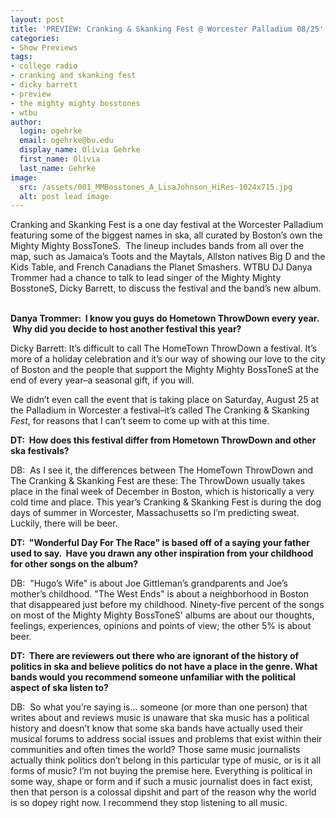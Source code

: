 ```yaml
---
layout: post
title: 'PREVIEW: Cranking & Skanking Fest @ Worcester Palladium 08/25'
categories:
- Show Previews
tags:
- college radio
- cranking and skanking fest
- dicky barrett
- preview
- the mighty mighty bosstones
- wtbu
author:
  login: ogehrke
  email: ogehrke@bu.edu
  display_name: Olivia Gehrke
  first_name: Olivia
  last_name: Gehrke
image:
  src: /assets/001_MMBosstones_A_LisaJohnson_HiRes-1024x715.jpg
  alt: post lead image
---
```


Cranking and Skanking Fest is a one day festival at the Worcester Palladium featuring some of the biggest names in ska, all curated by Boston’s own the Mighty Mighty BossToneS.  The lineup includes bands from all over the map, such as Jamaica’s Toots and the Maytals, Allston natives Big D and the Kids Table, and French Canadians the Planet Smashers. WTBU DJ Danya Trommer had a chance to talk to lead singer of the Mighty Mighty BosstoneS, Dicky Barrett, to discuss the festival and the band’s new album.  

**Danya Trommer:  I know you guys do Hometown ThrowDown every year.  Why did you decide to host another festival this year?**

Dicky Barrett: It’s difficult to call The HomeTown ThrowDown a festival. It’s more of a holiday celebration and it’s our way of showing our love to the city of Boston and the people that support the Mighty Mighty BossToneS at the end of every year–a seasonal gift, if you will.

We didn’t even call the event that is taking place on Saturday, August 25 at the Palladium in Worcester a festival–it’s called The Cranking & Skanking _Fest_, for reasons that I can’t seem to come up with at this time.

**DT:  How does this festival differ from Hometown ThrowDown and other ska festivals?**

DB:  As I see it, the differences between The HomeTown ThrowDown and The Cranking & Skanking Fest are these: The ThrowDown usually takes place in the final week of December in Boston, which is historically a very cold time and place. This year’s Cranking & Skanking Fest is during the dog days of summer in Worcester, Massachusetts so I’m predicting sweat. Luckily, there will be beer.

**DT:  "Wonderful Day For The Race" is based off of a saying your father used to say.  Have you drawn any other inspiration from your childhood for other songs on the album?**

DB:  "Hugo’s Wife" is about Joe Gittleman’s grandparents and Joe’s mother’s childhood. "The West Ends" is about a neighborhood in Boston that disappeared just before my childhood. Ninety-five percent of the songs on most of the Mighty Mighty BossToneS' albums are about our thoughts, feelings, experiences, opinions and points of view; the other 5% is about beer.

**DT:  There are reviewers out there who are ignorant of the history of politics in ska and believe politics do not have a place in the genre. What bands would you recommend someone unfamiliar with the political aspect of ska listen to?**

DB:  So what you’re saying is... someone (or more than one person) that writes about and reviews music is unaware that ska music has a political history and doesn’t know that some ska bands have actually used their musical forums to address social issues and problems that exist within their communities and often times the world? Those same music journalists actually think politics don’t belong in this particular type of music, or is it all forms of music? I’m not buying the premise here. Everything is political in some way, shape or form and if such a music journalist does in fact exist, then that person is a colossal dipshit and part of the reason why the world is so dopey right now. I recommend they stop listening to all music.
